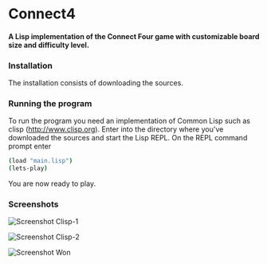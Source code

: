# Connect4
#### A Lisp implementation of the Connect Four game with customizable board size and difficulty level.

### Installation

The installation consists of downloading the sources.

### Running the program

To run the program you need an implementation of Common Lisp such as clisp (http://www.clisp.org).
Enter into the directory where you've downloaded the sources and start the Lisp REPL. 
On the REPL command prompt enter

```bash
(load "main.lisp")
(lets-play)
```
You are now ready to play.

### Screenshots

![Screenshot Clisp-1](https://raw.github.com/frechmatz/connect4/master/doc/clisp_1_2.jpg)

![Screenshot Clisp-2](https://raw.github.com/frechmatz/connect4/master/doc/clisp_2_2.jpg)

![Screenshot Won](https://raw.github.com/frechmatz/connect4/master/doc/computerwon_2.jpg)

